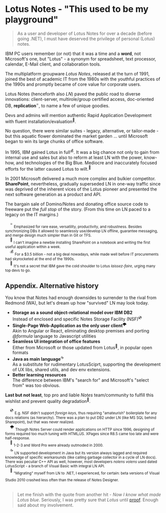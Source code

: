 # Lotus Notes - "This used to be my playground"

> As a user and developer of Lotus Notes for over a decade (before going .NET), I must have deserved the privilege of personal (Lotus) notes.

IBM PC users remember (or not) that it was a time and a **word**, not Microsoft's one, but "Lotus" - a synonym for spreadsheet, text processor, calendar, E-Mail client, and collaboration tools.

The multiplatform groupware _Lotus Notes_, released at the turn of 1991, joined the best of academic IT from the 1980s with the youthful practices of the 1990s and promptly became of core value for corporate users. 

Lotus Notes (henceforth also _LN_) paved the public road to diverse innovations: client-server, multirole/group certified access, doc-oriented DB, __**replication**__<sup>:star:</sup>, to name a few of unique goodies.

Devs and admins will mention authentic Rapid Application Development with fluent installation/evaluation<sup>:raising_hand:</sup>.

No question, there were similar suites - legacy, alternative, or tailor-made - but this aquatic flower dominated the market garden ... until Microsoft began to  win its large chunks of office software.

In 1995, IBM gained Lotus in full<sup>:moneybag:</sup>. It was a big chance not only to gain from internal use and sales but also to reform at least LN with the power, know-how, and technologies of the Big Blue. Mediocre and inaccurately focused efforts for the latter caused Lotus to wilt.<sup>:icecream:</sup>

In 2001 Microsoft delivered a much more complex and bulkier competitor. **SharePoint**, nevertheless, gradually superseded LN in one-way traffic since was deprived of the inherent vices of the Lotus pioneer and presented the next software generation as a product and API. 

The bargain sale of Domino/Notes and donating office source code to freeware put the _full stop_ of the story. (From this time on LN paced to a legacy on the IT margins.)

&nbsp;&nbsp;&nbsp;&nbsp;<sup>:star:</sup> <sub>Emphasized for rare ease, versatility, productivity, and robustness. Besides synchronizing DBs it allowed to seamlessly use/develop LN offline, guarantee messaging, and merge design much simpler than in Git or TFS.</sub>\
&nbsp;&nbsp;&nbsp;&nbsp;<sup>:raising_hand:</sup> <sub>I can't imagine a newbie installing SharePoint on a notebook and writing the first useful application within a week.</sub>\
&nbsp;&nbsp;&nbsp;&nbsp;<sup>:moneybag:</sup> <sub>For a $3.5 billion - not a big deal nowadays, while made well before IT procurements had skyrocketed at the end of the 1990s.</sub>\
&nbsp;&nbsp;&nbsp;&nbsp;<sup>:icecream:</sup> <sub>It's not a secret that IBM gave the cold shoulder to Lotus _laissez-faire_, urging many top devs to go.</sub>

## Appendix. Alternative history

You know that Notes had enough downsides to surrender to the rival from Redmond (WA), but let's dream up how "survived" LN may look today.

+ **Storage as a sound object-relational model over IBM DB2**\
Instead of enclosed and specific Notes Storage Facility (NSF)<sup>💿</sup> 
+ **Single-Page Web-Application as the only user client**<sup>:cloud_with_lightning:</sup>\
Akin to Angular or React, eliminating desktop premises and porting _@formula_ language to Javascript utilities
+ **Seamless UI integration of office features**\
Either from Microsoft or those updated from Lotus<sup>:wilted_flower:</sup>, in popular open formats
+ **Java as main language**<sup>:coffee:</sup>\
As a substitute for rudimentary LotusSciprt, supporting the development of UX libs, shared utils, and dev env extensions.
+ **Better learning resources**\
  The difference between IBM's "search for" and Microsoft's "select from" was too obvious. 

**Last but not least**, top pro and liable  _Notes_ team/community to fulfill this wishlist and prevent quality degradation<sup>🙋</sup>.

&nbsp;&nbsp;&nbsp;&nbsp;<sup>💿</sup> <sub>E.g. NSF didn't support _foreign keys_, thus requiring "amateurish" boilerplate for any docs relations (as hierarchy). There was a plan to put DB2 under LN (like MS SQL behind Sharepoint), but that was never realized.</sub> \
&nbsp;&nbsp;&nbsp;&nbsp;<sup>:cloud_with_lightning:</sup> <sub>Though Notes Server could render applications on HTTP since 1996, designing of forms required too much tuning with HTML/JS. XPages since R8.5 came too late and were half-response.</sub>\
&nbsp;&nbsp;&nbsp;&nbsp;<sup>:wilted_flower:</sup> <sub>1-2-3 and Word Pro were already outmoded in 2000.</sub>\
&nbsp;&nbsp;&nbsp;&nbsp;<sup>:coffee:</sup> <sub>LN supported development in Java but its version always lagged and required knowledge of specific workarounds (like calling garbage collector in a cycle of LN docs). There was peculiar C++ API as well, however, most developers _nolens volens_ used dated LotusScript - a branch of Visual Basic with integral LN API.</sub>\
&nbsp;&nbsp;&nbsp;&nbsp;<sup>🙋</sup> <sub>"Migrating" myself from LN to .NET, I experienced, for certain: beta versions of Visual Studio 2010 crashed less often than the release of Notes Designer.</sub>
&nbsp;\
&nbsp;

> Let me finish with the quote from another hit - _Now I know what made Lotus blue_. Seriously, I was pretty sure that _Lotus_ until [proof](https://en.wikipedia.org/wiki/Now_I_Know_What_Made_Otis_Blue). Enough said about my involvement.

